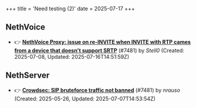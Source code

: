 +++
title = 'Need testing (2)'
date = 2025-07-17
+++

## NethVoice
- :point_right: **[NethVoice Proxy: issue on re-INVITE when INVITE with RTP cames from a device that doesn't support SRTP](https://github.com/NethServer/dev/issues/7546)** (#7481) by *Stell0* (Created: 2025-07-08, Updated: 2025-07-16T14:51:59Z)

## NethServer
- :point_right: **[Crowdsec: SIP bruteforce traffic not banned](https://github.com/NethServer/dev/issues/7481)** (#7481) by *nrauso* (Created: 2025-05-26, Updated: 2025-07-07T14:53:54Z)

